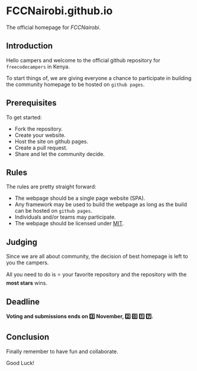 # FCCNairobi.github.io
The official homepage for *FCCNairobi*.

## Introduction
Hello campers and welcome to the official github repository for `freecodecampers` in Kenya.

To start things of, we are giving everyone a chance to participate in building the community homepage to be hosted on `github pages`.

## Prerequisites
To get started:
- Fork the repository.
- Create your website.
- Host the site on github pages.
- Create a pull request.
- Share and let the community decide.

## Rules
The rules are pretty straight forward:
- The webpage should be a single page website (SPA).
- Any framework may be used to build the webpage as long as the build can be hosted on `github pages`.
- Individuals and/or teams may participate.
- The webpage should be licensed under [MIT](https://opensource.org/licenses/MIT).

## Judging
Since we are all about community, the decision of best homepage is left to you the campers.

All you need to do is :star: your favorite repository and the repository with the **most stars** wins.

## Deadline
**Voting and submissions ends on :three: November, :two: :zero: :one: :seven:.**

## Conclusion
Finally remember to have fun and collaborate.

Good Luck!
